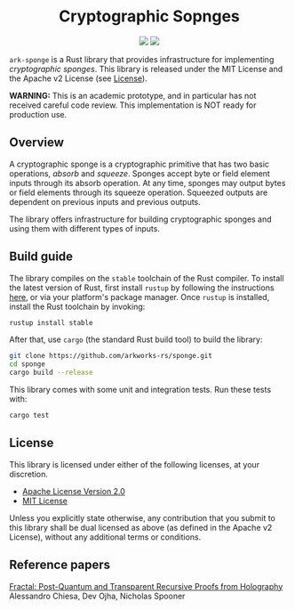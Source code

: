 <h1 align="center">Cryptographic Sopnges</h1>

<p align="center">
    <a href="https://github.com/arkworks-rs/accumulation/blob/master/LICENSE-APACHE">
        <img src="https://img.shields.io/badge/license-APACHE-blue.svg"></a>
    <a href="https://github.com/arkworks-rs/accumulation/blob/master/LICENSE-MIT">
        <img src="https://img.shields.io/badge/license-MIT-blue.svg"></a>
</p>

`ark-sponge` is a Rust library that provides infrastructure for implementing 
*cryptographic sponges*. This library is released under the MIT License
and the Apache v2 License (see [License](#license)).

**WARNING:** This is an academic prototype, and in particular has not received careful code review.
This implementation is NOT ready for production use.

## Overview

A cryptographic sponge is a cryptographic primitive that has two basic operations, *absorb* and *squeeze*. Sponges
accept byte or field element inputs through its absorb operation. At any time, sponges may output bytes or field
elements through its squeeze operation. Squeezed outputs are dependent on previous inputs and previous outputs.

The library offers infrastructure for building cryptographic sponges and using them with different types of inputs.
 
## Build guide

The library compiles on the `stable` toolchain of the Rust compiler. To install the latest version
of Rust, first install `rustup` by following the instructions [here](https://rustup.rs/), or via
your platform's package manager. Once `rustup` is installed, install the Rust toolchain by invoking:
```bash
rustup install stable
```

After that, use `cargo` (the standard Rust build tool) to build the library:
```bash
git clone https://github.com/arkworks-rs/sponge.git
cd sponge 
cargo build --release
```

This library comes with some unit and integration tests. Run these tests with:
```bash
cargo test
```

## License

This library is licensed under either of the following licenses, at your discretion.

 * [Apache License Version 2.0](LICENSE-APACHE)
 * [MIT License](LICENSE-MIT)

Unless you explicitly state otherwise, any contribution that you submit to this library shall be
dual licensed as above (as defined in the Apache v2 License), without any additional terms or
conditions.

## Reference papers

[Fractal: Post-Quantum and Transparent Recursive Proofs from Holography][cos20]     
Alessandro Chiesa, Dev Ojha, Nicholas Spooner     

[cos20]: https://eprint.iacr.org/2019/1076 
